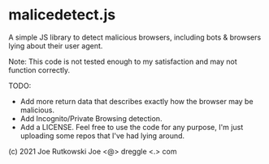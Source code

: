 # malicedetect.js
 A simple JS library to detect malicious browsers, including bots & browsers lying about their user agent.
 
 Note: This code is not tested enough to my satisfaction and may not function correctly.
 
TODO:
* Add more return data that describes exactly how the browser may be malicious.
* Add Incognito/Private Browsing detection.
* Add a LICENSE. Feel free to use the code for any purpose, I'm just uploading some repos that I've had lying around.

(c) 2021 Joe Rutkowski
Joe <@> dreggle <.> com